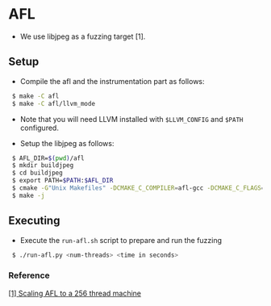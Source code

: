 # AFL

- We use libjpeg as a fuzzing target [1].

## Setup
- Compile the afl and the instrumentation part as follows:
```bash
 $ make -C afl
 $ make -C afl/llvm_mode
```
- Note that you will need LLVM installed with `$LLVM_CONFIG` and `$PATH` configured.

- Setup the libjpeg as follows:
```bash
 $ AFL_DIR=$(pwd)/afl
 $ mkdir buildjpeg
 $ cd buildjpeg
 $ export PATH=$PATH:$AFL_DIR
 $ cmake -G"Unix Makefiles" -DCMAKE_C_COMPILER=afl-gcc -DCMAKE_C_FLAGS=-m32 ../libjpeg-turbo
 $ make -j
```

## Executing
- Execute the `run-afl.sh` script to prepare and run the fuzzing
```bash
 $ ./run-afl.py <num-threads> <time in seconds>
```

### Reference
[[1] Scaling AFL to a 256 thread machine](https://gamozolabs.github.io/fuzzing/2018/09/16/scaling_afl.html)
